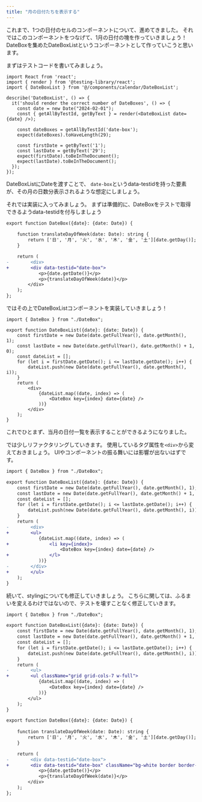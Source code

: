 ```yaml
---
title: "月の日付たちを表示する"
---
```



これまで、1つの日付のセルのコンポーネントについて、進めてきました。
それではこのコンポーネントをつなげて、1月の日付の塊を作っていきましょう！
DateBoxを集めたDateBoxListというコンポーネントとして作っていこうと思います。

まずはテストコードを書いてみましょう。


```ts:DateBoxList.spec.tsx
import React from 'react';
import { render } from '@testing-library/react';
import { DateBoxList } from '@/components/calendar/DateBoxList';

describe('DateBoxList', () => {
  it('should render the correct number of DateBoxes', () => {
    const date = new Date("2024-02-01");
    const { getAllByTestId, getByText } = render(<DateBoxList date={date} />);

    const dateBoxes = getAllByTestId('date-box');
    expect(dateBoxes).toHaveLength(29);

    const firstDate = getByText('1');
    const lastDate = getByText('29');
    expect(firstDate).toBeInTheDocument();
    expect(lastDate).toBeInTheDocument();
  });
});
```

DateBoxListにDateを渡すことで、
`date-box`というdata-testidを持った要素が、その月の日数分表示されるような想定にしましょう。

それでは実装に入ってみましょう。
まずは準備的に、DateBoxをテストで取得できるようdata-testidを付与しましょう

```diff ts:DateBox.tsx
export function DateBox({date}: {date: Date}) {
  
    function translateDayOfWeek(date: Date): string {
        return ['日', '月', '火', '水', '木', '金', '土'][date.getDay()];
    }

    return (
-        <div>
+        <div data-testid="date-box">
            <p>{date.getDate()}</p>
            <p>{translateDayOfWeek(date)}</p>
        </div>
    );
};
```

ではその上でDateBoxListコンポーネントを実装していきましょう！

```ts:components/calendar/DateBoxList.tsx
import { DateBox } from "./DateBox";

export function DateBoxList({date}: {date: Date}) {
    const firstDate = new Date(date.getFullYear(), date.getMonth(), 1);
    const lastDate = new Date(date.getFullYear(), date.getMonth() + 1, 0);
    const dateList = [];
    for (let i = firstDate.getDate(); i <= lastDate.getDate(); i++) {
        dateList.push(new Date(date.getFullYear(), date.getMonth(), i));
    }
    return (
        <div>
            {dateList.map((date, index) => (
                <DateBox key={index} date={date} />
            ))}
        </div>
    );
}
```

これでひとまず、当月の日付一覧を表示することができるようになりました。

では少しリファクタリングしていきます。
使用しているタグ属性を`<div>`から変えておきましょう。
UIやコンポーネントの振る舞いには影響が出ないはずです。


```diff ts:components/calendar/DateBoxList.tsx
import { DateBox } from "./DateBox";

export function DateBoxList({date}: {date: Date}) {
    const firstDate = new Date(date.getFullYear(), date.getMonth(), 1);
    const lastDate = new Date(date.getFullYear(), date.getMonth() + 1, 0);
    const dateList = [];
    for (let i = firstDate.getDate(); i <= lastDate.getDate(); i++) {
        dateList.push(new Date(date.getFullYear(), date.getMonth(), i));
    }
    return (
-        <div>
+        <ul>
            {dateList.map((date, index) => (
+               <li key={index}>
                    <DateBox key={index} date={date} />
+               </l>
            ))}
-        </div>
+        </ul>
    );
}
```


続いて、stylingについても修正していきましょう。
こちらに関しては、ふるまいを変えるわけではないので、テストを壊すことなく修正していきます。

```diff ts:components/calendar/DateBoxList.tsx
import { DateBox } from "./DateBox";

export function DateBoxList({date}: {date: Date}) {
    const firstDate = new Date(date.getFullYear(), date.getMonth(), 1);
    const lastDate = new Date(date.getFullYear(), date.getMonth() + 1, 0);
    const dateList = [];
    for (let i = firstDate.getDate(); i <= lastDate.getDate(); i++) {
        dateList.push(new Date(date.getFullYear(), date.getMonth(), i));
    }
    return (
-        <ul>
+        <ul className="grid grid-cols-7 w-full">
            {dateList.map((date, index) => (
                <DateBox key={index} date={date} />
            ))}
        </ul>
    );
}
```

```diff ts:components/calendar/DateBox.tsx
export function DateBox({date}: {date: Date}) {
  
    function translateDayOfWeek(date: Date): string {
        return ['日', '月', '火', '水', '木', '金', '土'][date.getDay()];
    }

    return (
-        <div data-testid="date-box">
+        <div data-testid="date-box" className="bg-white border border-gray-300 h-32">
            <p>{date.getDate()}</p>
            <p>{translateDayOfWeek(date)}</p>
        </div>
    );
};
```
